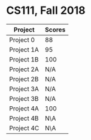 # CS111, Fall 2018
| Project | Scores |
| --- | --- |
| Project 0  |  88 |
| Project 1A |  95 |
| Project 1B | 100 |
| Project 2A | N/A |
| Project 2B | N/A |
| Project 3A | N/A |
| Project 3B | N/A |
| Project 4A | 100 |
| Project 4B | N\A |
| Project 4C | N\A |
